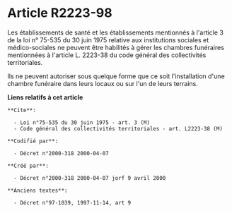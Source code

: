 # Article R2223-98

Les établissements de santé et les établissements mentionnés à l'article 3 de la loi n° 75-535 du 30 juin 1975 relative aux
institutions sociales et médico-sociales ne peuvent être habilités à gérer les chambres funéraires mentionnées à l'article L.
2223-38 du code général des collectivités territoriales.

Ils ne peuvent autoriser sous quelque forme que ce soit l'installation d'une chambre funéraire dans leurs locaux ou sur l'un
de leurs terrains.

**Liens relatifs à cet article**

	**Cite**:

	  - Loi n°75-535 du 30 juin 1975 - art. 3 (M)
	  - Code général des collectivités territoriales - art. L2223-38 (M)

	**Codifié par**:

	  - Décret n°2000-318 2000-04-07

	**Créé par**:

	  - Décret n°2000-318 2000-04-07 jorf 9 avril 2000

	**Anciens textes**:

	  - Décret n°97-1039, 1997-11-14, art 9
